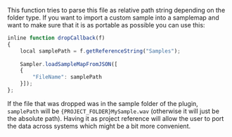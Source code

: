 This function tries to parse this file as relative path string depending on the folder type. If you want to import a custom sample into a samplemap and want to make sure that it is as portable as possible you can use this:

```javascript
inline function dropCallback(f)
{
	local samplePath = f.getReferenceString("Samples");
	
	Sampler.loadSampleMapFromJSON([
	{
		"FileName": samplePath
	}]);
};
```

If the file that was dropped was in the sample folder of the plugin, `samplePath` will be `{PROJECT_FOLDER}MySample.wav` (otherwise it will just be the absolute path). Having it as project reference will allow the user to port the data across systems which might be a bit more convenient.
